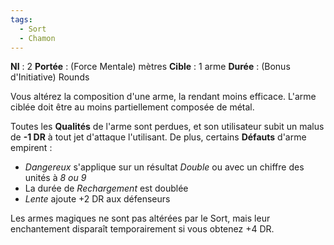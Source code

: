```yaml
---
tags:
  - Sort
  - Chamon
---
```

**NI** : 2
**Portée** : (Force Mentale) mètres
**Cible** : 1 arme
**Durée** : (Bonus d'Initiative) Rounds

Vous altérez la composition d'une arme, la rendant moins efficace. L'arme ciblée doit être au moins partiellement composée de métal.

Toutes les **Qualités** de l'arme sont perdues, et son utilisateur subit un malus de **-1 DR** à tout jet d'attaque l'utilisant. De plus, certains **Défauts** d'arme empirent :
- *Dangereux* s'applique sur un résultat *Double* ou avec un chiffre des unités à *8 ou 9*
- La durée de *Rechargement* est doublée
- *Lente* ajoute +2 DR aux défenseurs

Les armes magiques ne sont pas altérées par le Sort, mais leur enchantement disparaît temporairement si vous obtenez +4 DR.